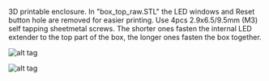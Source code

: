3D printable enclosure.
In "box_top_raw.STL" the LED windows and Reset button hole are removed for easier printing. 
Use 4pcs 2.9x6.5/9.5mm (M3) self tapping sheetmetal screws. The shorter ones fasten the internal LED extender to the top part of the box, the longer ones fasten the box together.

![alt tag](https://raw.githubusercontent.com/laszlodaniel/ChryslerCCDSCIScanner/master/PCB/box/preview_01.png)

![alt tag](https://raw.githubusercontent.com/laszlodaniel/ChryslerCCDSCIScanner/master/PCB/box/preview_02.png)